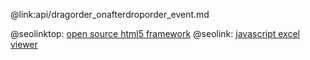 @link:api/dragorder_onafterdroporder_event.md

@seolinktop: [open source html5 framework](https://webix.com)
@seolink: [javascript excel viewer](https://webix.com/widget/excel_viewer/)